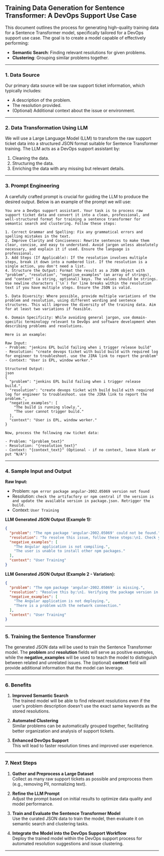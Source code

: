 ## Training Data Generation for Sentence Transformer: A DevOps Support Use Case

This document outlines the process for generating high-quality training data for a Sentence Transformer model, specifically tailored for a DevOps support use case. The goal is to create a model capable of effectively performing:

- **Semantic Search**: Finding relevant resolutions for given problems.  
- **Clustering**: Grouping similar problems together.

---

### 1. Data Source

Our primary data source will be raw support ticket information, which typically includes:

- A description of the problem.  
- The resolution provided.  
- (Optional) Additional context about the issue or environment.

---

### 2. Data Transformation Using LLM

We will use a Large Language Model (LLM) to transform the raw support ticket data into a structured JSON format suitable for Sentence Transformer training. The LLM acts as a DevOps support assistant by:

1. Cleaning the data.  
2. Structuring the data.  
3. Enriching the data with any missing but relevant details.

---

### 3. Prompt Engineering

A carefully crafted prompt is crucial for guiding the LLM to produce the desired output. Below is an example of the prompt we will use:

```plaintext
You are a DevOps support assistant. Your task is to process raw support ticket data and convert it into a clean, professional, and well-structured format for training a sentence transformer for semantic search and clustering. Follow these steps:

1. Correct Grammar and Spelling: Fix any grammatical errors and spelling mistakes in the text.
2. Improve Clarity and Conciseness: Rewrite sentences to make them clear, concise, and easy to understand. Avoid jargon unless absolutely necessary, and explain it if used. Ensure the language is professional.
3. Add Steps (If Applicable): If the resolution involves multiple steps, break it down into a numbered list. If the resolution is a single action, you don't need a list.
4. Structure the Output: Format the result as a JSON object with "problem", "resolution", "negative_examples" (an array of strings), and "context" (a string, optional) keys. The values should be strings. Use newline characters (`\n`) for line breaks within the resolution text if you have multiple steps. Ensure the JSON is valid.

5. Data Diversity: Where possible, provide multiple variations of the problem and resolution, using different wording and sentence structures. This will improve the diversity of the training data. Aim for at least two variations if feasible.

6. Domain Specificity: While avoiding general jargon, use domain-specific terminology relevant to DevOps and software development when describing problems and resolutions.

Here is an example:

Raw Input:
- Problem: "jenkins EPL build failing when i trigger release build"
- Resolution: "create devops ticket with build build with required log for engineer to troubleshoot. use the JIRA link to report the problem"
- Context: "User is EPL, window worker."

Structured Output:
json
{
  "problem": "jenkins EPL build failing when i trigger release build.",
  "resolution": "create devops ticket with build build with required log for engineer to troubleshoot. use the JIRA link to report the problem.",
  "negative_examples": [
    "The build is running slowly.",
    "The user cannot trigger build."
  ],
  "context": "User is EPL, window worker."
}

Now, process the following raw ticket data:

- Problem: "{problem_text}"
- Resolution: "{resolution_text}"
- Context: "{context_text}" (Optional - if no context, leave blank or put "N/A")
```

---

### 4. Sample Input and Output

**Raw Input:**

- Problem: `npm error package angular-2002.05069 version not found`
- Resolution: `check the artifacfory or npm central if the version is and update the available version in package.json. Retrigger the build.`
- Context: `User Training`

**LLM Generated JSON Output (Example 1):**

```json
{
  "problem": "The npm package 'angular-2002.05069' could not be found.",
  "resolution": "To resolve this issue, follow these steps:\n1. Check your artifact repository or npm central to verify if the specified version of the package exists.\n2. If the version is available, update the 'package.json' file to use the correct version.\n3. Retrigger the build process.",
  "negative_examples": [
    "The Angular application is not compiling.",
    "The user is unable to install other npm packages."
  ],
  "context": "User Training"
}
```

**LLM Generated JSON Output (Example 2 - Variation):**

```json
{
  "problem": "The npm package 'angular-2002.05069' is missing.",
  "resolution": "Resolve this by:\n1. Verifying the package version in your artifact repository or npm central.\n2. Updating the 'package.json' file with the correct, available version.\n3. Rerunning the build.",
  "negative_examples": [
    "The Angular application is not deploying.",
    "There is a problem with the network connection."
  ],
  "context": "User Training"
}
```

---

### 5. Training the Sentence Transformer

The generated JSON data will be used to train the Sentence Transformer model. The **problem** and **resolution** fields will serve as positive examples, while the **negative_examples** will be used to teach the model to distinguish between related and unrelated issues. The (optional) **context** field will provide additional information that the model can leverage.

---

### 6. Benefits

1. **Improved Semantic Search**  
   The trained model will be able to find relevant resolutions even if the user's problem description doesn't use the exact same keywords as the stored resolutions.

2. **Automated Clustering**  
   Similar problems can be automatically grouped together, facilitating better organization and analysis of support tickets.

3. **Enhanced DevOps Support**  
   This will lead to faster resolution times and improved user experience.

---

### 7. Next Steps

1. **Gather and Preprocess a Large Dataset**  
   Collect as many raw support tickets as possible and preprocess them (e.g., removing PII, normalizing text).

2. **Refine the LLM Prompt**  
   Adjust the prompt based on initial results to optimize data quality and model performance.

3. **Train and Evaluate the Sentence Transformer Model**  
   Use the curated JSON data to train the model, then evaluate it on semantic search and clustering tasks.

4. **Integrate the Model into the DevOps Support Workflow**  
   Deploy the trained model within the DevOps support process for automated resolution suggestions and issue clustering.

---


